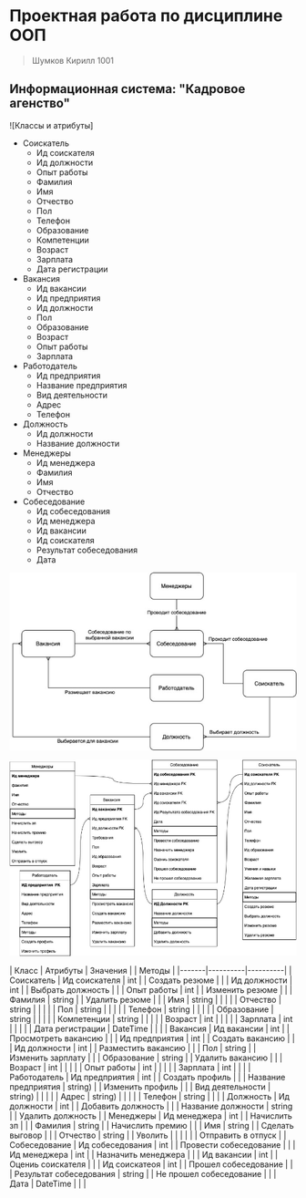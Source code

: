 # Проектная работа по дисциплине ООП
> Шумков Кирилл 1001

## Информационная система: "Кадровое агенство"

![Классы и атрибуты]

 - Соискатель
   - Ид соискателя
   - Ид должности
   - Опыт работы
   - Фамилия
   - Имя
   - Отчество
   - Пол
   - Телефон
   - Образование 
   - Компетенции
   - Возраст
   - Зарплата
   - Дата регистрации
 - Вакансия
   - Ид вакансии
   - Ид предприятия
   - Ид должности
   - Пол
   - Образование
   - Возраст
   - Опыт работы
   - Зарплата
 - Работодатель
   - Ид предприятия
   - Название предприятия
   - Вид деятельности
   - Адрес
   - Телефон
 - Должность
   - Ид должности
   - Название должности
 - Менеджеры
   - Ид менеджера
   - Фамилия
   - Имя
   - Отчество
 - Собеседование
   - Ид собеседования
   - Ид менеджера
   - Ид вакансии
   - Ид соискателя
   - Результат собеседования
   - Дата
 
 ![UML-Диаграмма:](https://github.com/KirillShumkov/Kiril_l1001/blob/main/ООП%20UML-Диаграмма.jpg) 

![Классы и методы:](https://github.com/KirillShumkov/Kiril_l1001/blob/main/ООП%20Классы%20и%20методы.jpg)

| Класс | Атрибуты | Значения |  | Методы |
|-------|----------|----------|
| Соискатель | Ид соискателя | int | | Создать резюме |
| | Ид должности | int | | Выбрать должность |
| | Опыт работы | int | | Изменить резюме |
| | Фамилия | string | | Удалить резюме |
| | Имя | string | |  |
| | Отчество | string | |  |
| | Пол | string | |  |
| | Телефон | string | |  |
| | Образование | string | |  |
| | Компетенции | string | |  |
| | Возраст | int | |  |
| | Зарплата | int | |  |
| | Дата регистрации | DateTime | |  |
| Вакансия | Ид вакансии | int | | Просмотреть вакансию |
| | Ид предприятия | int | | Создать вакансию |
| | Ид должности | int | | Разместить вакансию |
| | Пол | string | | Изменить зарплату |
| | Образование | string | | Удалить вакансию |
| | Возраст | int | |  |
| | Опыт работы | int | |  |
| | Зарплата | int | |  |
| Работодатель | Ид предприятия | int | | Создать профиль |
| | Название предприятия | string) | | Изменить профиль |
| | Вид деятельности | string) | |  |
| | Адрес | string) | |  |
| | Телефон | string | |  |
| Должность | Ид должности | int | | Добавить должность |
| | Название должности | string | | Удалить должность |
| Менеджеры | Ид менеджера | int | | Начислить зп |
| | Фамилия | string | | Начислить премию |
| | Имя | string | | Сделать выговор |
| | Отчество | string | | Уволить |
| | | | | Отправить в отпуск |
| Собеседование | Ид собеседования | int | | Провести собеседование |
| | Ид менеджера | int | | Назначить менеджера |
| | Ид вакансии | int | | Оцениь соискателя |
| | Ид соискатеоя | int | | Прошел собеседование |
| | Результат собеседования | string | | Не прошел собеседование |
| | Дата | DateTime | |  |





